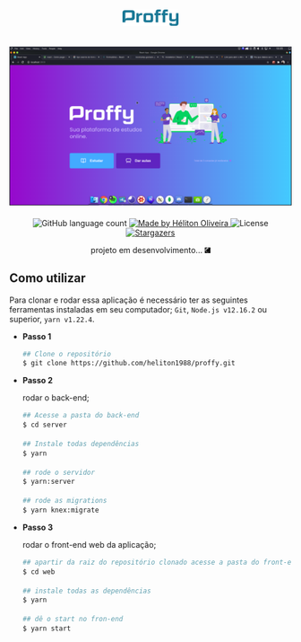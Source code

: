 <h1 align="center">
  <img src="./.github/logo.png" width="100">
</h1>

<h2>
  <img src="./.github/proffy_web.png" alt="Proffy Web">
</h2>

<p align="center">
  <img alt="GitHub language count" src="https://img.shields.io/github/languages/count/heliton1988/proffy?color=%23#34CB79">

  <a href="https://www.linkedin.com/in/helitonoliveira/">
    <img alt="Made by Héliton Oliveira" src="https://img.shields.io/badge/made%20by-Héliton Oliveira-%23#34CB79">
  </a>

  <img alt="License" src="https://img.shields.io/badge/license-MIT-%23#34CB79">

  <a href="https://github.com/heliton1988/bootcamp-gostack-fastfeet/stargazers">
    <img alt="Stargazers" src="https://img.shields.io/github/stars/heliton1988/proffy?style=social">
  </a>
</p>

<p align="center">
  projeto em desenvolvimento...
  <img src="./.github/loading.gif" width="10">
</p>

## **Como utilizar**

Para clonar e rodar essa aplicação é necessário ter as seguintes ferramentas instaladas em seu computador; `Git`, `Node.js v12.16.2` ou superior, `yarn v1.22.4`. 

* **Passo 1**

  ```bash
  ## Clone o repositório
  $ git clone https://github.com/heliton1988/proffy.git 

  ```

* **Passo 2**

  rodar o back-end;

  ```bash
  ## Acesse a pasta do back-end
  $ cd server

  ## Instale todas dependências
  $ yarn

  ## rode o servidor
  $ yarn:server

  ## rode as migrations
  $ yarn knex:migrate
  ```

* **Passo 3**

  rodar o front-end web da aplicação;

  ```bash
  ## apartir da raiz do repositório clonado acesse a pasta do front-end web da aplicação.
  $ cd web

  ## instale todas as dependências
  $ yarn

  ## dê o start no fron-end
  $ yarn start
  ```